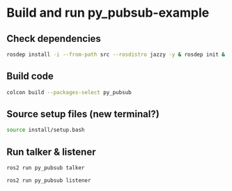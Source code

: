 # Build and run py_pubsub-example

## Check dependencies
```bash
rosdep install -i --from-path src --rosdistro jazzy -y & rosdep init & rosdep update
```

## Build code
```bash
colcon build --packages-select py_pubsub
```
 

## Source setup files (new terminal?)
```bash
source install/setup.bash
```

## Run talker & listener
```bash
ros2 run py_pubsub talker
```
```bash
ros2 run py_pubsub listener
```
